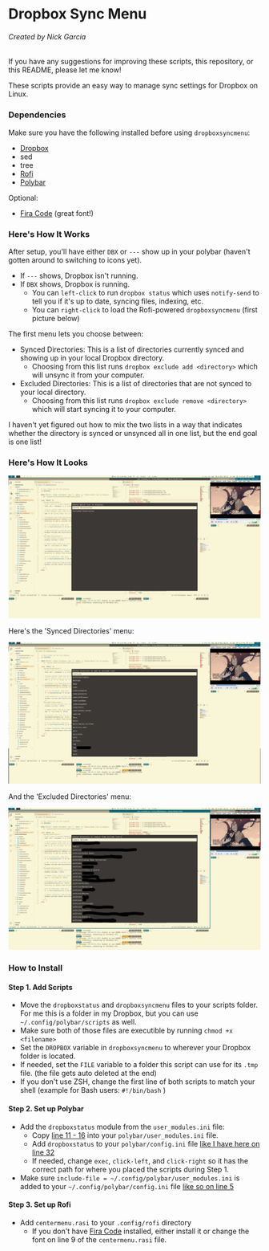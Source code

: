 # Dropbox Sync Menu
###### Created by Nick Garcia

If you have any suggestions for improving these scripts, this repository, or this README, please let me know!

These scripts provide an easy way to manage sync settings for Dropbox on Linux.

### Dependencies

Make sure you have the following installed before using `dropboxsyncmenu`:

* [Dropbox](https://www.dropbox.com/install-linux)
* sed
* tree
* [Rofi](https://github.com/davatorium/rofi)
* [Polybar](https://github.com/polybar/polybar)

Optional:

* [Fira Code](https://github.com/tonsky/FiraCode) (great font!)

### Here's How It Works

After setup, you'll have either `DBX` or `---` show up in your polybar (haven't gotten around to switching to icons yet).

* If `---` shows, Dropbox isn't running.
* If `DBX` shows, Dropbox is running.
  * You can `left-click` to run `dropbox status` which uses `notify-send` to tell you if it's up to date, syncing files, indexing, etc.
  * You can `right-click` to load the Rofi-powered `dropboxsyncmenu` (first picture below)

The first menu lets you choose between:

* Synced Directories:  This is a list of directories currently synced and showing up in your local Dropbox directory.
  * Choosing from this list runs `dropbox exclude add <directory>` which will unsync it from your computer.
* Excluded Directories:  This is a list of directories that are not synced to your local directory.
  * Choosing from this list runs `dropbox exclude remove <directory>` which will start syncing it to your computer.

I haven't yet figured out how to mix the two lists in a way that indicates whether the directory is synced or unsynced all in one list, but the end goal is one list!

### Here's How It Looks

![List Selection Screenshot](https://raw.githubusercontent.com/NicksIdeaEngine/dropboxsyncmenu/master/List%20Selection.png)

Here's the 'Synced Directories' menu:

![Synced Directories Screenshot](https://raw.githubusercontent.com/NicksIdeaEngine/dropboxsyncmenu/master/Add%20to%20Exclude%20List.png)

And the 'Excluded Directories' menu:

![Excluded Directories Screenshot](https://raw.githubusercontent.com/NicksIdeaEngine/dropboxsyncmenu/master/Remove%20from%20Exclude%20List.png)

### How to Install

#### Step 1. Add Scripts

* Move the `dropboxstatus` and `dropboxsyncmenu` files to your scripts folder. For me this is a folder in my Dropbox, but you can use `~/.config/polybar/scripts` as well.
* Make sure both of those files are executible by running `chmod +x <filename>`
* Set the `DROPBOX` variable in `dropboxsyncmenu` to wherever your Dropbox folder is located.
* If needed, set the `FILE` variable to a folder this script can use for its `.tmp` file. (the file gets auto deleted at the end)
* If you don't use ZSH, change the first line of both scripts to match your shell (example for Bash users: `#!/bin/bash` )

#### Step 2. Set up Polybar

* Add the `dropboxstatus` module from the `user_modules.ini` file:
  * Copy [line 11 - 16](https://github.com/NicksIdeaEngine/dropboxsyncmenu/blob/07f343c3f5aa4c96fc3b46601e4d38164c12fcb4/user_modules.ini#L11-L16) into your `polybar/user_modules.ini` file.
  * Add `dropboxstatus` to your `polybar/config.ini` file [like I have here on line 32](https://github.com/NicksIdeaEngine/dropboxsyncmenu/blob/07f343c3f5aa4c96fc3b46601e4d38164c12fcb4/config.ini#L32)
  * If needed, change `exec`, `click-left`, and `click-right` so it has the correct path for where you placed the scripts during Step 1.
* Make sure `include-file = ~/.config/polybar/user_modules.ini` is added to your `~/.config/polybar/config.ini` file [like so on line 5](https://github.com/NicksIdeaEngine/dropboxsyncmenu/blob/07f343c3f5aa4c96fc3b46601e4d38164c12fcb4/config.ini#L5)

#### Step 3. Set up Rofi

* Add `centermenu.rasi` to your `.config/rofi` directory
  * If you don't have [Fira Code](https://github.com/tonsky/FiraCode) installed, either install it or change the font on line 9 of the `centermenu.rasi` file.
  
